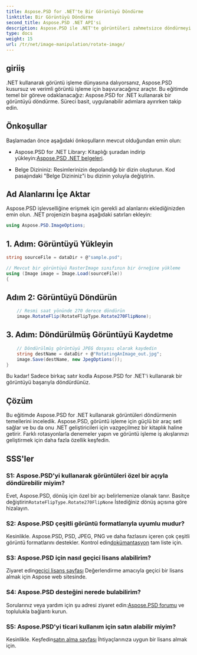 ```yaml
---
title: Aspose.PSD for .NET'te Bir Görüntüyü Döndürme
linktitle: Bir Görüntüyü Döndürme
second_title: Aspose.PSD .NET API'si
description: Aspose.PSD ile .NET'te görüntüleri zahmetsizce döndürmeyi öğrenin. Adım adım eğitimimizi takip edin.
type: docs
weight: 15
url: /tr/net/image-manipulation/rotate-image/
---
```

## giriiş

.NET kullanarak görüntü işleme dünyasına dalıyorsanız, Aspose.PSD kusursuz ve verimli görüntü işleme için başvuracağınız araçtır. Bu eğitimde temel bir göreve odaklanacağız: Aspose.PSD for .NET kullanarak bir görüntüyü döndürme. Süreci basit, uygulanabilir adımlara ayırırken takip edin.

## Önkoşullar

Başlamadan önce aşağıdaki önkoşulların mevcut olduğundan emin olun:

-  Aspose.PSD for .NET Library: Kitaplığı şuradan indirip yükleyin:[Aspose.PSD .NET belgeleri](https://reference.aspose.com/psd/net/).

- Belge Dizininiz: Resimlerinizin depolandığı bir dizin oluşturun. Kod pasajındaki "Belge Dizininiz"i bu dizinin yoluyla değiştirin.

## Ad Alanlarını İçe Aktar

Aspose.PSD işlevselliğine erişmek için gerekli ad alanlarını eklediğinizden emin olun. .NET projenizin başına aşağıdaki satırları ekleyin:

```csharp
using Aspose.PSD.ImageOptions;
```

## 1. Adım: Görüntüyü Yükleyin

```csharp
string sourceFile = dataDir + @"sample.psd";

// Mevcut bir görüntüyü RasterImage sınıfının bir örneğine yükleme
using (Image image = Image.Load(sourceFile))
{
```

## Adım 2: Görüntüyü Döndürün

```csharp
    // Resmi saat yönünde 270 derece döndürün
    image.RotateFlip(RotateFlipType.Rotate270FlipNone);
```

## 3. Adım: Döndürülmüş Görüntüyü Kaydetme

```csharp
    // Döndürülmüş görüntüyü JPEG dosyası olarak kaydedin
    string destName = dataDir + @"RotatingAnImage_out.jpg";
    image.Save(destName, new JpegOptions());
}
```

Bu kadar! Sadece birkaç satır kodla Aspose.PSD for .NET'i kullanarak bir görüntüyü başarıyla döndürdünüz.

## Çözüm

Bu eğitimde Aspose.PSD for .NET kullanarak görüntüleri döndürmenin temellerini inceledik. Aspose.PSD, görüntü işleme için güçlü bir araç seti sağlar ve bu da onu .NET geliştiricileri için vazgeçilmez bir kitaplık haline getirir. Farklı rotasyonlarla denemeler yapın ve görüntü işleme iş akışlarınızı geliştirmek için daha fazla özellik keşfedin.

## SSS'ler

### S1: Aspose.PSD'yi kullanarak görüntüleri özel bir açıyla döndürebilir miyim?

 Evet, Aspose.PSD, dönüş için özel bir açı belirlemenize olanak tanır. Basitçe değiştirin`RotateFlipType.Rotate270FlipNone` İstediğiniz dönüş açısına göre hizalayın.

### S2: Aspose.PSD çeşitli görüntü formatlarıyla uyumlu mudur?

 Kesinlikle. Aspose.PSD, PSD, JPEG, PNG ve daha fazlasını içeren çok çeşitli görüntü formatlarını destekler. Kontrol edin[dokümantasyon](https://reference.aspose.com/psd/net/) tam liste için.

### S3: Aspose.PSD için nasıl geçici lisans alabilirim?

 Ziyaret edin[geçici lisans sayfası](https://purchase.aspose.com/temporary-license/) Değerlendirme amacıyla geçici bir lisans almak için Aspose web sitesinde.

### S4: Aspose.PSD desteğini nerede bulabilirim?

 Sorularınız veya yardım için şu adresi ziyaret edin:[Aspose.PSD forumu](https://forum.aspose.com/c/psd/34) ve toplulukla bağlantı kurun.

### S5: Aspose.PSD'yi ticari kullanım için satın alabilir miyim?

 Kesinlikle. Keşfedin[satın alma sayfası](https://purchase.aspose.com/buy) İhtiyaçlarınıza uygun bir lisans almak için.